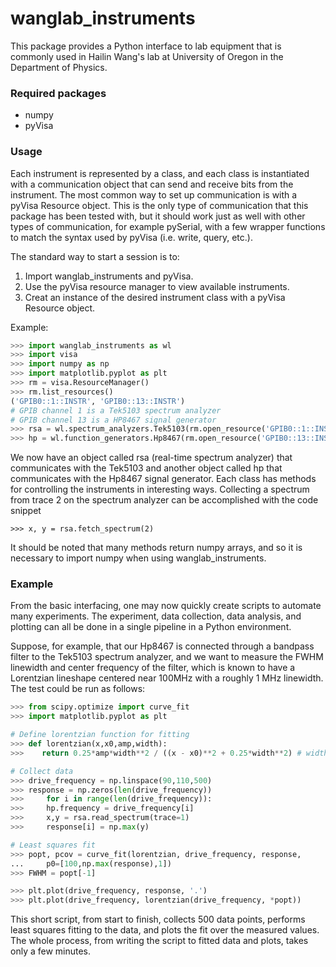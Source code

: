 # wanglab_instruments

This package provides a Python interface to lab equipment that is commonly
used in Hailin Wang's lab at University of Oregon in the Department of
Physics.  

### Required packages

* numpy
* pyVisa

### Usage

Each instrument is represented by a class, and each class is
instantiated with a communication object that can send and receive bits from
the instrument.  The most common way to set up communication is with a pyVisa
Resource object.  This is the only type of communication that this package has
been tested with, but it should work just as well with other types of
communication, for example pySerial, with a few wrapper functions to match
the syntax used by pyVisa (i.e. write, query, etc.).

The standard way to start a session is to:
1. Import wanglab_instruments and pyVisa.
2. Use the pyVisa resource manager to view available instruments.
3. Creat an instance of the desired instrument class with a pyVisa
    Resource object.

Example:
```python
>>> import wanglab_instruments as wl
>>> import visa
>>> import numpy as np
>>> import matplotlib.pyplot as plt
>>> rm = visa.ResourceManager()
>>> rm.list_resources()
('GPIB0::1::INSTR', 'GPIB0::13::INSTR')
# GPIB channel 1 is a Tek5103 spectrum analyzer
# GPIB channel 13 is a HP8467 signal generator
>>> rsa = wl.spectrum_analyzers.Tek5103(rm.open_resource('GPIB0::1::INSTR'))
>>> hp = wl.function_generators.Hp8467(rm.open_resource('GPIB0::13::INSTR'))
```

We now have an object called rsa (real-time spectrum analyzer) that
communicates with the Tek5103 and another object called hp that communicates
with the Hp8467 signal generator.  Each class has methods for controlling the
instruments in interesting ways.  Collecting a spectrum from trace 2 on the
spectrum analyzer can be accomplished with the code snippet

    >>> x, y = rsa.fetch_spectrum(2)

It should be noted that many methods return numpy arrays, and so it is
necessary to import numpy when using wanglab_instruments.

### Example

From the basic interfacing, one may now quickly create scripts to automate many
experiments.  The experiment, data collection, data analysis, and plotting
can all be done in a single pipeline in a Python environment.  

Suppose, for example, that our Hp8467 is connected through a bandpass filter
to the Tek5103 spectrum analyzer, and we want to measure the FWHM linewidth
and center frequency of the filter, which is known to have a Lorentzian
lineshape centered near 100MHz with a roughly 1 MHz linewidth.  The test could
be run as follows:

```python
>>> from scipy.optimize import curve_fit
>>> import matplotlib.pyplot as plt

# Define lorentzian function for fitting
>>> def lorentzian(x,x0,amp,width):
>>>    return 0.25*amp*width**2 / ((x - x0)**2 + 0.25*width**2) # width is FWHM

# Collect data
>>> drive_frequency = np.linspace(90,110,500)
>>> response = np.zeros(len(drive_frequency))
>>>     for i in range(len(drive_frequency)):
>>>     hp.frequency = drive_frequency[i]
>>>     x,y = rsa.read_spectrum(trace=1)
>>>     response[i] = np.max(y)

# Least squares fit
>>> popt, pcov = curve_fit(lorentzian, drive_frequency, response,
...     p0=[100,np.max(response),1])
>>> FWHM = popt[-1]

>>> plt.plot(drive_frequency, response, '.')
>>> plt.plot(drive_frequency, lorentzian(drive_frequency, *popt))
```

This short script, from start to finish, collects 500 data points, performs
least squares fitting to the data, and plots the fit over the measured
values.  The whole process, from writing the script to fitted data and
plots, takes only a few minutes.
